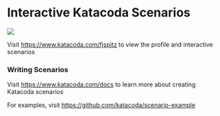 # Interactive Katacoda Scenarios

[![](http://shields.katacoda.com/katacoda/fjspitz/count.svg)](https://www.katacoda.com/fjspitz "Get your profile on Katacoda.com")

Visit https://www.katacoda.com/fjspitz to view the profile and interactive scenarios

### Writing Scenarios
Visit https://www.katacoda.com/docs to learn more about creating Katacoda scenarios

For examples, visit https://github.com/katacoda/scenario-example
